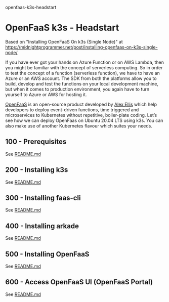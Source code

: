 openfaas-k3s-headstart
# OpenFaaS k3s - Headstart

Based on "Installing OpenFaaS On k3s (Single Node)" at https://midnightprogrammer.net/post/installing-openfaas-on-k3s-single-node/

If you have ever got your hands on Azure Function or on AWS Lambda, then you might be familiar with the concept of serverless computing. So in order to test the concept of a function (serverless function), we have to have an Azure or an AWS account. The SDK from both the platforms allow you to build, develop and test the functions on your local development machine, but when it comes to production environment, you again have to turn yourself to Azure or AWS for hosting it. 

[OpenFaaS](https://www.openfaas.com/) is an open-source product developed by [Alex Ellis](https://github.com/alexellis) which help developers to deploy event-driven functions, time triggered and microservices to Kubernetes without repetitive, boiler-plate coding. Let’s see how we can deploy OpenFaas on Ubuntu 20.04 LTS using k3s. You can also make use of another Kubernetes flavour which suites your needs.

## 100 - Prerequisites
See [README.md](./100/README.md)

## 200 - Installing k3s
See [README.md](./200/README.md)

## 300 - Installing faas-cli
See [README.md](./300/README.md)

## 400 - Installing arkade
See [README.md](./400/README.md)

## 500 - Installing OpenFaaS
See [README.md](./500/README.md)

## 600 - Access OpenFaaS UI (OpenFaaS Portal)
See [README.md](./600/README.md)
